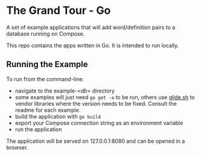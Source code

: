 # The Grand Tour - Go

A set of example applications that will add word/definition pairs to a database running on Compose.

This repo contains the apps written in Go. It is intended to run locally.

## Running the Example
To run from the command-line:
  * navigate to the example-<_db_> directory
  * some examples will just need `go get -a` to be run, others use [glide.sh](http://glide.sh/) to vendor libraries where the version needs to be fixed. Consult the readme for each example.
  * build the application with `go build`
  * export your Compose connection string as an environment variable 
  * run the application

The application will be served on 127.0.0.1:8080 and can be opened in a browser.
